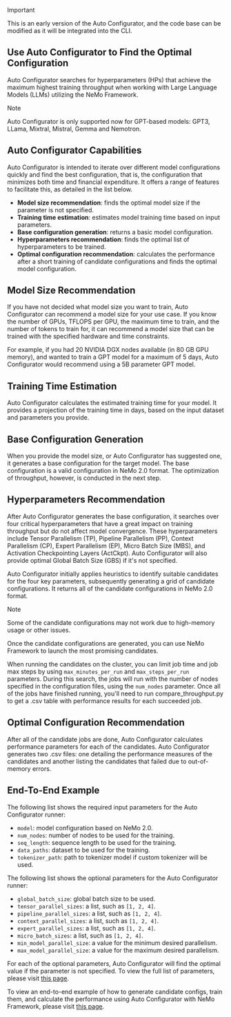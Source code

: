 > [!IMPORTANT] 
> This is an early version of the Auto Configurator, and the code base can be modified as it will be integrated into the CLI.

Use Auto Configurator to Find the Optimal Configuration
-------------------------------------------------------

Auto Configurator searches for hyperparameters (HPs) that achieve the maximum highest training throughput when working with Large Language Models (LLMs) utilizing the NeMo Framework.

> [!NOTE] 
> Auto Configurator is only supported now for GPT-based models: GPT3, LLama, Mixtral, Mistral, Gemma and Nemotron.

Auto Configurator Capabilities
------------------------------

Auto Configurator is intended to iterate over different model configurations quickly and find the best configuration, that is, the configuration that minimizes both time and financial expenditure. It offers a range of features to facilitate this, as detailed in the list below.

- **Model size recommendation**: finds the optimal model size if the parameter is not specified.
- **Training time estimation**: estimates model training time based on input parameters.
- **Base configuration generation**: returns a basic model configuration.
- **Hyperparameters recommendation**: finds the optimal list of hyperparameters to be trained.
- **Optimal configuration recommendation**: calculates the performance after a short training of candidate configurations and finds the optimal model configuration.

Model Size Recommendation
-------------------------

If you have not decided what model size you want to train, Auto Configurator can recommend a model size for your use case. If you know the number of GPUs, TFLOPS per GPU, the maximum time to train, and the number of tokens to train for, it can recommend a model size that can be trained with the specified hardware and time constraints.

For example, if you had 20 NVIDIA DGX nodes available (in 80 GB GPU memory), and wanted to train a GPT model for a maximum of 5 days, Auto Configurator would recommend using a 5B parameter GPT model.

Training Time Estimation
------------------------

Auto Configurator calculates the estimated training time for your model. It provides a projection of the training time in days, based on the input dataset and parameters you provide.

Base Configuration Generation
-----------------------------

When you provide the model size, or Auto Configurator has suggested one, it generates a base configuration for the target model. The base configuration is a valid configuration in NeMo 2.0 format. The optimization of throughput, however, is conducted in the next step.

Hyperparameters Recommendation
------------------------------

After Auto Configurator generates the base configuration, it searches over four critical hyperparameters that have a great impact on training throughput but do not affect model convergence. These hyperparameters include  Tensor Parallelism (TP), Pipeline Parallelism (PP), Context Parallelism (CP), Expert Parallelism (EP), Micro Batch Size (MBS), and Activation Checkpointing Layers (ActCkpt). Auto Configurator will also provide optimal Global Batch Size (GBS) if it's not specified.

Auto Configurator initially applies heuristics to identify suitable candidates for the four key parameters, subsequently generating a grid of candidate configurations. It returns all of the candidate configurations in NeMo 2.0 format.
   
> [!NOTE]
> Some of the candidate configurations may not work due to high-memory usage or other issues.

Once the candidate configurations are generated, you can use NeMo Framework to launch the most promising candidates.
   
When running the candidates on the cluster, you can limit job time and job max steps by using ``max_minutes_per_run`` and ``max_steps_per_run`` parameters. During this search, the jobs will run with the number of nodes specified in the configuration files, using the ``num_nodes`` parameter. Once all of the jobs have finished running, you'll need to run compare_throughput.py to get a .csv table with performance results for each succeeded job.

Optimal Configuration Recommendation
------------------------------------

After all of the candidate jobs are done, Auto Configurator calculates performance parameters for each of the candidates. 
Auto Configurator generates two .csv files: one detailing the performance measures of the candidates and another listing the candidates that failed due to out-of-memory errors.

End-To-End Example
------------------

The following list shows the required input parameters for the Auto Configurator runner:

- ``model``: model configuration based on NeMo 2.0.
- ``num_nodes``: number of nodes to be used for the training.
- ``seq_length``: sequence length to be used for the training.
- ``data_paths``: dataset to be used for the training.
- ``tokenizer_path``: path to tokenizer model if custom tokenizer will be used.

The following list shows the optional parameters for the Auto Configurator runner:

- ``global_batch_size``: global batch size to be used.
- ``tensor_parallel_sizes``: a list, such as ``[1, 2, 4]``.
- ``pipeline_parallel_sizes``: a list, such as ``[1, 2, 4]``.
- ``context_parallel_sizes``: a list, such as ``[1, 2, 4]``.
- ``expert_parallel_sizes``: a list, such as ``[1, 2, 4]``.
- ``micro_batch_sizes``: a list, such as ``[1, 2, 4]``.
- ``min_model_parallel_size``: a value for the minimum desired parallelism.
- ``max_model_parallel_size``: a value for the maximum desired parallelism.

For each of the optional parameters, Auto Configurator will find the optimal value if the parameter is not specified. To view the full list of parameters, please visit [this page](https://github.com/NVIDIA/NeMo/blob/dpykhtar/nemo_autoconf/nemo/collections/llm/tools/auto_configurator/runner.py#L51).

To view an end-to-end example of how to generate candidate configs, train them, and calculate the performance using Auto Configurator with NeMo Framework, please visit [this page](https://github.com/NVIDIA/NeMo/blob/dpykhtar/nemo_autoconf/examples/llm/auto_configurator/auto_config.py).

